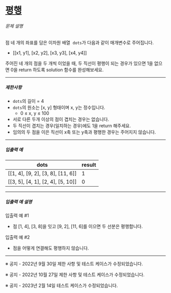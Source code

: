 # [평행](https://school.programmers.co.kr/learn/courses/30/lessons/120875)


###### 문제 설명


점 네 개의 좌표를 담은 이차원 배열  `dots`가 다음과 같이 매개변수로 주어집니다.


* \[\[x1, y1], \[x2, y2], \[x3, y3], \[x4, y4]]


주어진 네 개의 점을 두 개씩 이었을 때, 두 직선이 평행이 되는 경우가 있으면 1을 없으면 0을 return 하도록 solution 함수를 완성해보세요.




---


##### 제한사항


* `dots`의 길이 \= 4
* `dots`의 원소는 \[x, y] 형태이며 x, y는 정수입니다.
	+ 0 ≤ x, y ≤ 100
* 서로 다른 두개 이상의 점이 겹치는 경우는 없습니다.
* 두 직선이 겹치는 경우(일치하는 경우)에도 1을 return 해주세요.
* 임의의 두 점을 이은 직선이 x축 또는 y축과 평행한 경우는 주어지지 않습니다.




---


##### 입출력 예




| dots | result |
| --- | --- |
| \[\[1, 4], \[9, 2], \[3, 8], \[11, 6]] | 1 |
| \[\[3, 5], \[4, 1], \[2, 4], \[5, 10]] | 0 |




---


##### 입출력 예 설명


입출력 예 \#1


* 점 \[1, 4], \[3, 8]을 잇고 \[9, 2], \[11, 6]를 이으면 두 선분은 평행합니다.


입출력 예 \#2


* 점을 어떻게 연결해도 평행하지 않습니다.




---


※ 공지 \- 2022년 9월 30일 제한 사항 및 테스트 케이스가 수정되었습니다.  

※ 공지 \- 2022년 10월 27일 제한 사항 및 테스트 케이스가 수정되었습니다.  

※ 공지 \- 2023년 2월 14일 테스트 케이스가 수정되었습니다.



